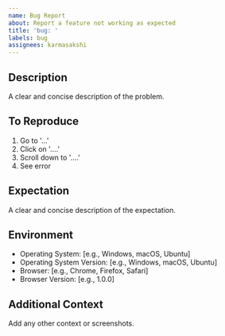 ```yaml
---
name: Bug Report
about: Report a feature not working as expected
title: 'bug: '
labels: bug
assignees: karmasakshi
---
```


## Description

A clear and concise description of the problem.

## To Reproduce

1. Go to '...'
2. Click on '....'
3. Scroll down to '....'
4. See error

## Expectation

A clear and concise description of the expectation.

## Environment

- Operating System: [e.g., Windows, macOS, Ubuntu]
- Operating System Version: [e.g., Windows, macOS, Ubuntu]
- Browser: [e.g., Chrome, Firefox, Safari]
- Browser Version: [e.g., 1.0.0]

## Additional Context

Add any other context or screenshots.
